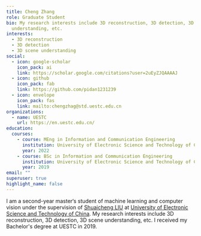 ```yaml
---
title: Cheng Zhang
role: Graduate Student
bio: My research interests include 3D reconstruction, 3D detection, 3D scene
  understanding, etc.
interests:
  - 3D reconstruction
  - 3D detection
  - 3D scene understanding
social:
  - icon: google-scholar
    icon_pack: ai
    link: https://scholar.google.com/citations?user=2uEyZJQAAAAJ
  - icon: github
    icon_pack: fab
    link: https://github.com/pidan1231239
  - icon: envelope
    icon_pack: fas
    link: mailto:chengzhag@std.uestc.edu.cn
organizations:
  - name: UESTC
    url: https://en.uestc.edu.cn/
education:
  courses:
    - course: MEng in Information and Communication Engineering
      institution: University of Electronic Science and Technology of China
      year: 2022
    - course: BSc in Information and Communication Engineering
      institution: University of Electronic Science and Technology of China
      year: 2019
email: ""
superuser: true
highlight_name: false
---
```

I am a second-year master‘s student of machine learning and computer vision under the supervision of [Shuaicheng LIU](http://www.liushuaicheng.org/) at [University of Electronic Science and Technology of China](https://en.uestc.edu.cn/). My research interests include 3D reconstruction, 3D detection, 3D scene understanding, etc. I received my Bachelor's degree at UESTC in 2019.